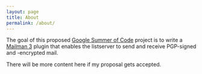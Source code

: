```yaml
---
layout: page
title: About
permalink: /about/
---
```


The goal of this proposed [Google Summer of Code](https://developers.google.com/open-source/gsoc/) project is to write a [Mailman 3](http://wiki.list.org/Mailman3) plugin that enables
the listserver to send and receive PGP-signed and -encrypted mail.

There will be more content here if my proposal gets accepted.